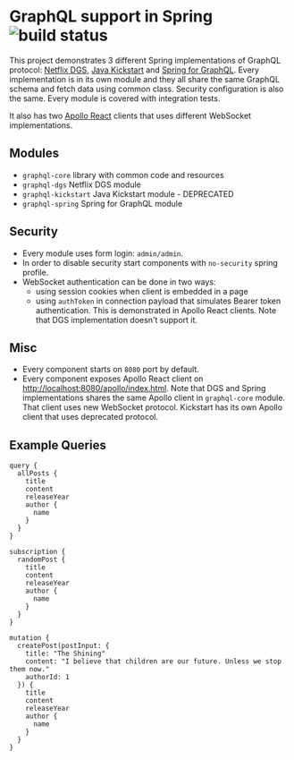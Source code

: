 # GraphQL support in Spring  ![build status](https://github.com/stojsavljevic/spring-graphql-examples/actions/workflows/maven.yml/badge.svg)

This project demonstrates 3 different Spring implementations of GraphQL protocol: [Netflix DGS](https://github.com/Netflix/dgs-framework), [Java Kickstart](https://github.com/graphql-java-kickstart/graphql-spring-boot) and [Spring for GraphQL](https://github.com/spring-projects/spring-graphql). Every implementation is in its own module and they all share the same GraphQL schema and fetch data using common class. Security configuration is also the same. Every module is covered with integration tests.

It also has two [Apollo React](https://www.apollographql.com/docs/react) clients that uses different WebSocket implementations.


## Modules

* `graphql-core` library with common code and resources
* `graphql-dgs` Netflix DGS module
* `graphql-kickstart` Java Kickstart module - DEPRECATED
* `graphql-spring` Spring for GraphQL module

## Security

* Every module uses form login: `admin/admin`.
* In order to disable security start components with `no-security` spring profile.
* WebSocket authentication can be done in two ways:
	- using session cookies when client is embedded in a page
	- using `authToken` in connection payload that simulates Bearer token authentication. This is demonstrated in Apollo React clients. Note that DGS implementation doesn't support it.

## Misc

* Every component starts on `8080` port by default.
* Every component exposes Apollo React client on <http://localhost:8080/apollo/index.html>. Note that DGS and Spring implementations shares the same Apollo client in `graphql-core` module. That client uses new WebSocket protocol. Kickstart has its own Apollo client that uses deprecated protocol.

## Example Queries

```
query {
  allPosts {
    title
    content
    releaseYear
    author {
      name
    }
  }
}
```

```
subscription {
  randomPost {
    title
    content
    releaseYear
    author {
      name
    }
  }
}

```

```
mutation {
  createPost(postInput: {
    title: "The Shining"
    content: "I believe that children are our future. Unless we stop them now."
    authorId: 1
  }) {
    title
    content
    releaseYear
    author {
      name
    }
  }
}
```